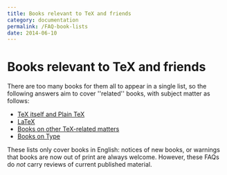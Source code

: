 ```yaml
---
title: Books relevant to TeX and friends
category: documentation
permalink: /FAQ-book-lists
date: 2014-06-10
---
```


# Books relevant to TeX and friends

There are too many books for them all to appear in a single list, so
the following answers aim to cover ''related'' books, with subject
matter as follows:
  

-  [TeX itself and Plain TeX](FAQ-tex-books)
-  [LaTeX](FAQ-latex-books)
-  [Books on other TeX-related matters](FAQ-other-books)
-  [Books on Type](FAQ-type-books)

These lists only cover books in English: notices of new books, or
warnings that books are now out of print are always welcome.  However,
these FAQs do _not_ carry reviews of current published
material.

